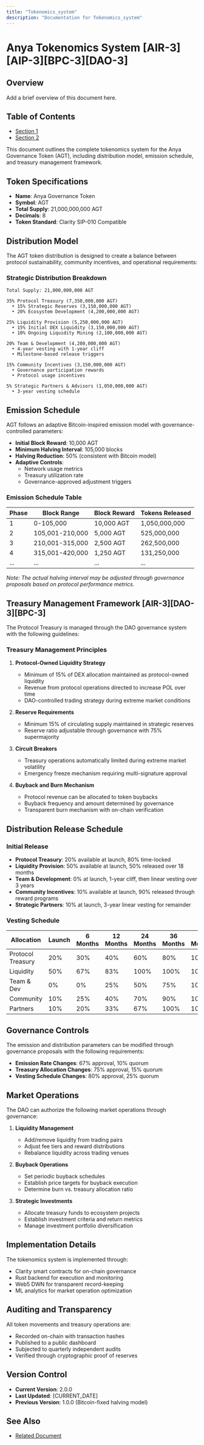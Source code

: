 ```yaml
---
title: "Tokenomics_system"
description: "Documentation for Tokenomics_system"
---
```


<!-- markdownlint-disable MD013 line-length -->

# Anya Tokenomics System [AIR-3][AIP-3][BPC-3][DAO-3]

## Overview

Add a brief overview of this document here.

## Table of Contents

- [Section 1](#section-1)
- [Section 2](#section-2)


This document outlines the complete tokenomics system for the Anya Governance Token (AGT), including distribution model, emission schedule, and treasury management framework.

## Token Specifications

- **Name**: Anya Governance Token
- **Symbol**: AGT
- **Total Supply**: 21,000,000,000 AGT
- **Decimals**: 8
- **Token Standard**: Clarity SIP-010 Compatible

## Distribution Model

The AGT token distribution is designed to create a balance between protocol sustainability, community incentives, and operational requirements:

### Strategic Distribution Breakdown

```
Total Supply: 21,000,000,000 AGT

35% Protocol Treasury (7,350,000,000 AGT)
  • 15% Strategic Reserves (3,150,000,000 AGT)
  • 20% Ecosystem Development (4,200,000,000 AGT)

25% Liquidity Provision (5,250,000,000 AGT)
  • 15% Initial DEX Liquidity (3,150,000,000 AGT)
  • 10% Ongoing Liquidity Mining (2,100,000,000 AGT)

20% Team & Development (4,200,000,000 AGT)
  • 4-year vesting with 1-year cliff
  • Milestone-based release triggers

15% Community Incentives (3,150,000,000 AGT)
  • Governance participation rewards
  • Protocol usage incentives

5% Strategic Partners & Advisors (1,050,000,000 AGT)
  • 3-year vesting schedule
```

## Emission Schedule

AGT follows an adaptive Bitcoin-inspired emission model with governance-controlled parameters:

- **Initial Block Reward**: 10,000 AGT
- **Minimum Halving Interval**: 105,000 blocks
- **Halving Reduction**: 50% (consistent with Bitcoin model)
- **Adaptive Controls**:
  - Network usage metrics
  - Treasury utilization rate
  - Governance-approved adjustment triggers

### Emission Schedule Table

| Phase | Block Range | Block Reward | Tokens Released |
|-------|-------------|--------------|-----------------|
| 1     | 0-105,000   | 10,000 AGT   | 1,050,000,000  |
| 2     | 105,001-210,000 | 5,000 AGT | 525,000,000   |
| 3     | 210,001-315,000 | 2,500 AGT | 262,500,000   |
| 4     | 315,001-420,000 | 1,250 AGT | 131,250,000   |
| ...   | ...         | ...          | ...            |

*Note: The actual halving interval may be adjusted through governance proposals based on protocol performance metrics.*

## Treasury Management Framework [AIR-3][DAO-3][BPC-3]

The Protocol Treasury is managed through the DAO governance system with the following guidelines:

### Treasury Management Principles

1. **Protocol-Owned Liquidity Strategy**
   - Minimum of 15% of DEX allocation maintained as protocol-owned liquidity
   - Revenue from protocol operations directed to increase POL over time
   - DAO-controlled trading strategy during extreme market conditions

2. **Reserve Requirements**
   - Minimum 15% of circulating supply maintained in strategic reserves
   - Reserve ratio adjustable through governance with 75% supermajority

3. **Circuit Breakers**
   - Treasury operations automatically limited during extreme market volatility
   - Emergency freeze mechanism requiring multi-signature approval

4. **Buyback and Burn Mechanism**
   - Protocol revenue can be allocated to token buybacks
   - Buyback frequency and amount determined by governance
   - Transparent burn mechanism with on-chain verification

## Distribution Release Schedule

### Initial Release

- **Protocol Treasury**: 20% available at launch, 80% time-locked
- **Liquidity Provision**: 50% available at launch, 50% released over 18 months
- **Team & Development**: 0% at launch, 1-year cliff, then linear vesting over 3 years
- **Community Incentives**: 10% available at launch, 90% released through reward programs
- **Strategic Partners**: 10% at launch, 3-year linear vesting for remainder

### Vesting Schedule

| Allocation | Launch | 6 Months | 12 Months | 24 Months | 36 Months | 48 Months |
|------------|--------|----------|-----------|-----------|-----------|-----------|
| Protocol Treasury | 20% | 30% | 40% | 60% | 80% | 100% |
| Liquidity | 50% | 67% | 83% | 100% | 100% | 100% |
| Team & Dev | 0% | 0% | 25% | 50% | 75% | 100% |
| Community | 10% | 25% | 40% | 70% | 90% | 100% |
| Partners | 10% | 20% | 33% | 67% | 100% | 100% |

## Governance Controls

The emission and distribution parameters can be modified through governance proposals with the following requirements:

- **Emission Rate Changes**: 67% approval, 10% quorum
- **Treasury Allocation Changes**: 75% approval, 15% quorum
- **Vesting Schedule Changes**: 80% approval, 25% quorum

## Market Operations

The DAO can authorize the following market operations through governance:

1. **Liquidity Management**
   - Add/remove liquidity from trading pairs
   - Adjust fee tiers and reward distributions
   - Rebalance liquidity across trading venues

2. **Buyback Operations**
   - Set periodic buyback schedules
   - Establish price targets for buyback execution
   - Determine burn vs. treasury allocation ratio

3. **Strategic Investments**
   - Allocate treasury funds to ecosystem projects
   - Establish investment criteria and return metrics
   - Manage investment portfolio diversification

## Implementation Details

The tokenomics system is implemented through:

- Clarity smart contracts for on-chain governance
- Rust backend for execution and monitoring
- Web5 DWN for transparent record-keeping
- ML analytics for market operation optimization

## Auditing and Transparency

All token movements and treasury operations are:

- Recorded on-chain with transaction hashes
- Published to a public dashboard
- Subjected to quarterly independent audits
- Verified through cryptographic proof of reserves

## Version Control

- **Current Version**: 2.0.0
- **Last Updated**: [CURRENT_DATE]
- **Previous Version**: 1.0.0 (Bitcoin-fixed halving model)

## See Also

- [Related Document](#related-document)

